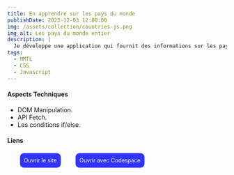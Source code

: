 ```yaml
---
title: En apprendre sur les pays du monde
publishDate: 2023-12-03 12:00:00
img: /assets/collection/countries-js.png
img_alt: Les pays du monde entier
description: |
  Je développe une application qui fournit des informations sur les pays du monde. On envoie une requête en tapant le nom d'un pays sur la barre de recherche. La réponse nous donne le drapeau du pays mais également des informations sur celui-ci comme la capitale, la population et le nombre d'habitants. On peut également récupérer la réponse dans l'ordre croissant, décroissant ou alphabétique.
tags:
  - HMTL
  - CSS
  - Javascript
---
```


#### Aspects Techniques

- DOM Manipulation.
- API Fetch.
- Les conditions if/else.

#### Liens

<ul class="liens__list" > 
<li class="liens__item"> <a href="https://countries-gv3kdwi0u-soulman2131.vercel.app/" target="_blank" class="liens__link" > Ouvrir le site </a> </li>
<li class="liens__item"> <a href="https://psychic-fiesta-jj59565g6vx3j6r9.github.dev/" target="_blank" class="liens__link"> Ouvrir avec Codespace </a></li>
</ul>

  <style>
    .liens__list {
      display:flex; justify-content: left; align-items: center;
      list-style: none; gap: 20px;  

    }
    
    .liens__link {
      display: block;
       background: rgba(0, 0, 255, 0.8);
      color: white;
      padding: 10px;
      border-radius: 10px;
      text-decoration: none;
      transform: scale(.9);
      transition: all .2s;
    }
    .liens__link:hover {
      background: rgb(61, 4, 249);
      transform: translateY(3px) scale(1);
      color: black;
      
    }

  </style>
